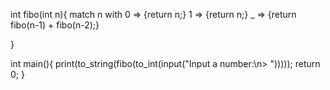 int fibo(int n){
  match n with
    0 => {return n;}
    1 => {return n;}
    _ => {return fibo(n-1) + fibo(n-2);}

}

int main(){
  print(to_string(fibo(to_int(input("Input a number:\n> ")))));
  return 0;
}

